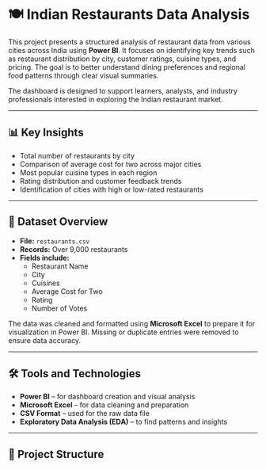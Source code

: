 # 🍽️ Indian Restaurants Data Analysis

This project presents a structured analysis of restaurant data from various cities across India using **Power BI**. It focuses on identifying key trends such as restaurant distribution by city, customer ratings, cuisine types, and pricing. The goal is to better understand dining preferences and regional food patterns through clear visual summaries.

The dashboard is designed to support learners, analysts, and industry professionals interested in exploring the Indian restaurant market.

---

## 📊 Key Insights

- Total number of restaurants by city  
- Comparison of average cost for two across major cities  
- Most popular cuisine types in each region  
- Rating distribution and customer feedback trends  
- Identification of cities with high or low-rated restaurants

---

## 📁 Dataset Overview

- **File:** `restaurants.csv`  
- **Records:** Over 9,000 restaurants  
- **Fields include:**  
  - Restaurant Name  
  - City  
  - Cuisines  
  - Average Cost for Two  
  - Rating  
  - Number of Votes

The data was cleaned and formatted using **Microsoft Excel** to prepare it for visualization in Power BI. Missing or duplicate entries were removed to ensure data accuracy.

---

## 🛠️ Tools and Technologies

- **Power BI** – for dashboard creation and visual analysis  
- **Microsoft Excel** – for data cleaning and preparation  
- **CSV Format** – used for the raw data file  
- **Exploratory Data Analysis (EDA)** – to find patterns and insights

---

## 📂 Project Structure


